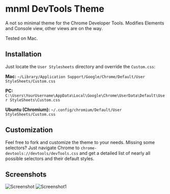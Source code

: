 # mnml DevTools Theme
A not so minimal theme for the Chrome Developer Tools. 
Modifies Elements and Console view, other views are on the way.

Tested on Mac.

## Installation 
Just locate the `User Stylesheets` directory and override the `Custom.css`:

**Mac:** `~/Library/Application Support/Google/Chrome/Default/User StyleSheets/Custom.css`

**PC:** `C:\Users\YourUsername\AppData\Local\Google\Chrome\UserData\Default\User StyleSheets\Custom.css`

**Ubuntu (Chromium):** `~/.config/chromium/Default/User StyleSheets/Custom.css`

## Customization
Feel free to fork and customize the theme to your needs. Missing some selectors? Just navigate Chrome to `chrome-devtools://devtools/devTools.css` and get a detailed list of nearly all possible selectors and their default styles.

## Screenshots
![Screenshot](https://raw.github.com/frontdevDE/Mnml_DevTools_Theme/master/ressources/screenshot.png)
![Screenshot1](https://raw.github.com/frontdevDE/Mnml_DevTools_Theme/master/ressources/screenshot1.png)